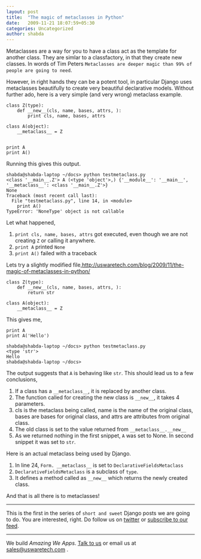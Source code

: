 ```yaml
---
layout: post
title:  "The magic of metaclasses in Python"
date:   2009-11-21 18:07:59+05:30
categories: Uncategorized
author: shabda
---
```

Metaclasses are a way for you to have a class act as the template for another class. They are simlar to a classfactory,
in that they create new classes. In words of Tim Peters `Metaclasses are deeper magic than 99% of people are going to need`.

However, in right hands they can be a potent tool, in particular Django uses metaclasses beautifully to create
very beautiful declarative models. Without further ado, here is a very simple (and very wrong) metaclass example.


    class Z(type):
        def __new__(cls, name, bases, attrs, ):
            print cls, name, bases, attrs
            
    class A(object):
        __metaclass__ = Z
        
        
    print A
    print A()
    
    
Running this gives this output.

    shabda@shabda-laptop ~/docs> python testmetaclass.py 
    <class '__main__.Z'> A (<type 'object'>,) {'__module__': '__main__', '__metaclass__': <class '__main__.Z'>}
    None
    Traceback (most recent call last):
      File "testmetaclass.py", line 14, in <module>
        print A()
    TypeError: 'NoneType' object is not callable
    
Let what happened,

1. `print cls, name, bases, attrs` got executed, even though we are not creating `Z` or calling it anywhere.
2. `print A` printed `None`
3. `print A()` failed with a traceback

Lets try a slightly modified file,http://uswaretech.com/blog/2009/11/the-magic-of-metaclasses-in-python/

    class Z(type):
        def __new__(cls, name, bases, attrs, ):
            return str
            
    class A(object):
        __metaclass__ = Z
        
This gives me,
        
        
    print A
    print A('Hello')

    shabda@shabda-laptop ~/docs> python testmetaclass.py 
    <type 'str'>
    Hello
    shabda@shabda-laptop ~/docs> 

The output suggests that `A` is behaving like `str`. This should lead us to a few conclusions,

1. If a class has a `__metaclass__`, it is replaced by another class.
2. The function called for creating the new class is `__new__`, it takes 4 parameters.
3. cls is the metaclass being called, name is the name of the original class, bases are bases for original class, and attrs are attributes from original class.
4. The old class is set to the value returned from `__metaclass__.__new__`
5. As we returned nothing in the first snippet, `A` was set to None. In second snippet it was set to `str`.

Here is an actual metaclass being used by Django.

<script src="http://gist.github.com/240103.js"></script>

1. In line 24, `Form. __metaclass__` is set to `DeclarativeFieldsMetaclass`
2. `DeclarativeFieldsMetaclass` is a subclass of `type`.
3. It defines a method called as `__new__` which returns the newly created class.

And that is all there is to metaclasses!

---------------

This is the first in the series of `short and sweet` Django posts we are going to do. You are interested, right. Do follow us on [twitter](http://twitter.com/uswaretech) or [subscribe to our feed](http://feeds.feedburner.com/uswarearticles).

-----

We build *Amazing We Apps*. [Talk to us](http://uswaretech.com/contact/) or email us at sales@uswaretech.com .



